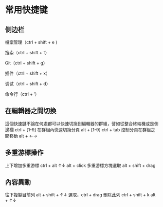 # 常用快捷键

## 侧边栏

檔案管理（ctrl + shift + e )

搜索（ctrl + shift + f）

Git（ctrl + shift + g）

插件（ctrl + shift + x）

调试（ctrl + shift + d）

命令行（ctrl + ‵）

## 在編輯器之間切換

這個快速鍵不論在何處都可以快速切換到編輯器的群組，譬如從整合終端機或是側邊欄
ctrl + [1-9]
在群組內快速切換分頁
alt + [1-9]
ctrl + tab
控制分頁在群組之間移動
alt + ←→

## 多重游標操作

上下增加多重游標
ctrl + alt ↑↓
alt + click
多重游標方塊選取
alt + shift + drag

## 內容異動

往下複製目前列
alt + shift + ↑↓
選取，ctrl + drag
刪除此列
ctrl + shift + k
alt + ↑↓
